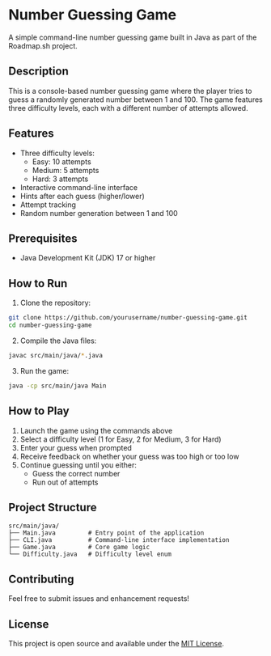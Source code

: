 # Number Guessing Game

A simple command-line number guessing game built in Java as part of the Roadmap.sh project.

## Description

This is a console-based number guessing game where the player tries to guess a randomly generated number between 1 and 100. The game features three difficulty levels, each with a different number of attempts allowed.

## Features

- Three difficulty levels:
  - Easy: 10 attempts
  - Medium: 5 attempts
  - Hard: 3 attempts
- Interactive command-line interface
- Hints after each guess (higher/lower)
- Attempt tracking
- Random number generation between 1 and 100

## Prerequisites

- Java Development Kit (JDK) 17 or higher

## How to Run

1. Clone the repository:
```bash
git clone https://github.com/yourusername/number-guessing-game.git
cd number-guessing-game
```

2. Compile the Java files:
```bash
javac src/main/java/*.java
```

3. Run the game:
```bash
java -cp src/main/java Main
```

## How to Play

1. Launch the game using the commands above
2. Select a difficulty level (1 for Easy, 2 for Medium, 3 for Hard)
3. Enter your guess when prompted
4. Receive feedback on whether your guess was too high or too low
5. Continue guessing until you either:
   - Guess the correct number
   - Run out of attempts

## Project Structure

```
src/main/java/
├── Main.java         # Entry point of the application
├── CLI.java          # Command-line interface implementation
├── Game.java         # Core game logic
└── Difficulty.java   # Difficulty level enum
```

## Contributing

Feel free to submit issues and enhancement requests!

## License

This project is open source and available under the [MIT License](LICENSE).
